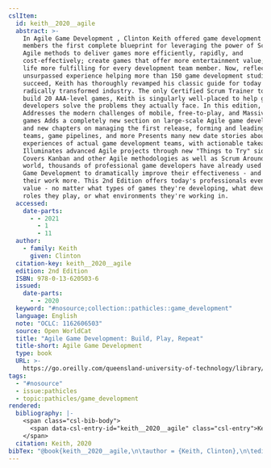 ```yaml
---
cslItem:
  id: keith__2020__agile
  abstract: >-
    In Agile Game Development , Clinton Keith offered game development team
    members the first complete blueprint for leveraging the power of Scrum and
    Agile methods to deliver games more efficiently, rapidly, and
    cost-effectively; create games that offer more entertainment value; and make
    life more fulfilling for every development team member. Now, reflecting his
    unsurpassed experience helping more than 150 game development studios
    succeed, Keith has thoroughly revamped his classic guide for today's
    radically transformed industry. The only Certified Scrum Trainer to help
    build 20 AAA-level games, Keith is singularly well-placed to help game
    developers solve the problems they actually face. In this edition, he:
    Addresses the modern challenges of mobile, free-to-play, and Massively Agile
    games Adds a completely new section on large-scale Agile game development,
    and new chapters on managing the first release, forming and leading Agile
    teams, game pipelines, and more Presents many new date stories about the
    experiences of actual game development teams, with actionable takeaways
    Illuminates advanced Agile projects through new "Things to Try" sidebars
    Covers Kanban and other Agile methodologies as well as Scrum Around the
    world, thousands of professional game developers have already used Agile
    Game Development to dramatically improve their effectiveness - and enjoy
    their work more. This 2nd Edition offers today's professionals even more
    value - no matter what types of games they're developing, what development
    roles they play, or what environments they're working in.
  accessed:
    date-parts:
      - - 2021
        - 1
        - 11
  author:
    - family: Keith
      given: Clinton
  citation-key: keith__2020__agile
  edition: 2nd Edition
  ISBN: 978-0-13-620503-6
  issued:
    date-parts:
      - - 2020
  keyword: "#nosource;collection::pathicles::game_development"
  language: English
  note: "OCLC: 1162606503"
  source: Open WorldCat
  title: "Agile Game Development: Build, Play, Repeat"
  title-short: Agile Game Development
  type: book
  URL: >-
    https://go.oreilly.com/queensland-university-of-technology/library/view/-/9780136204831/?ar
tags:
  - "#nosource"
  - issue:pathicles
  - topic:pathicles/game_development
rendered:
  bibliography: |-
    <span class="csl-bib-body">
      <span data-csl-entry-id="keith__2020__agile" class="csl-entry">Keith, C. 2020. <i>Agile Game Development: Build, Play, Repeat</i> (2nd Edition). <a href='https://go.oreilly.com/queensland-university-of-technology/library/view/-/9780136204831/?ar'>https://go.oreilly.com/queensland-university-of-technology/library/view/-/9780136204831/?ar</a></span>
    </span>
  citation: Keith, 2020
bibTex: "@book{keith__2020__agile,\n\tauthor = {Keith, Clinton},\n\tedition = {2nd Edition},\n\tyear = {2020},\n\tnote = {OCLC: 1162606503},\n\ttitle = {Agile {Game} {Development}: Build, {Play}, {Repeat}},\n\thowpublished = {https://go.oreilly.com/queensland-university-of-technology/library/view/-/9780136204831/?ar},\n}\n\n"
---
```

